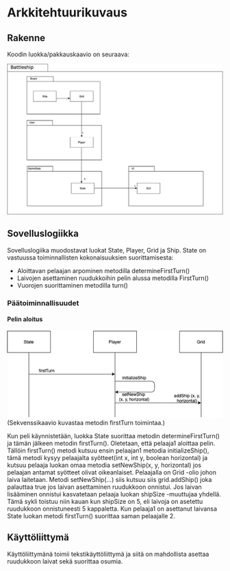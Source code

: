 # Arkkitehtuurikuvaus

## Rakenne

Koodin luokka/pakkauskaavio on seuraava: 

<img src = "https://github.com/Maijjay/ot-harjoitustyo/blob/master/dokumentointi/kuvat/Battleship%20package%20diagram.png">

## Sovelluslogiikka

Sovelluslogiika muodostavat luokat State, Player, Grid ja Ship. 
State on vastuussa toiminnallisten kokonaisuuksien suorittamisesta:
  * Aloittavan pelaajan arpominen metodilla determineFirstTurn()
  * Laivojen asettaminen ruudukkoihin pelin alussa metodilla FirstTurn()
  * Vuorojen suorittaminen metodilla turn()

### Päätoiminnallisuudet

#### Pelin aloitus

<img src = "https://github.com/Maijjay/ot-harjoitustyo/blob/master/dokumentointi/kuvat/LaivojenAsettaminen.png">
(Sekvenssikaavio kuvastaa metodin firstTurn toimintaa.)


Kun peli käynnistetään, luokka State suorittaa metodin determineFirstTurn() ja tämän jälkeen metodin firstTurn(). Oletetaan, että pelaaja1 aloittaa pelin. Tällöin firstTurn() metodi kutsuu ensin pelaajan1 metodia initializeShip(), tämä metodi kysyy pelaajalta syötteet(int x, int y, boolean horizontal) ja kutsuu pelaaja luokan omaa metodia setNewShip(x, y, horizontal) jos pelaajan antamat syötteet olivat oikeanlaiset. Pelaajalla on Grid -olio johon laiva laitetaan. Metodi setNewShip(...) siis kutsuu siis grid.addShip() joka palauttaa true jos laivan asettaminen ruudukkoon onnistui. Jos laivan lisääminen onnistui kasvatetaan pelaaja luokan shipSize -muuttujaa yhdellä. Tämä sykli toistuu niin kauan kun shipSize on 5, eli laivoja on asetettu ruudukkoon onnistuneesti 5 kappaletta. Kun pelaaja1 on asettanut laivansa State luokan metodi firstTurn() suorittaa saman pelaajalle 2.

## Käyttöliittymä

Käyttöliittymänä toimii tekstikäyttöliittymä ja siitä on mahdollista asettaa ruudukkoon laivat sekä suorittaa osumia.









